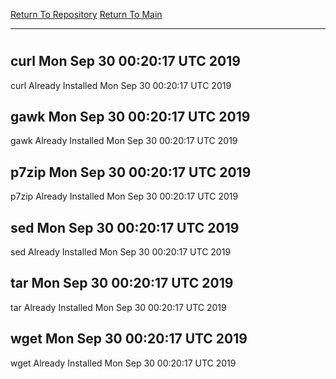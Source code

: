[Return To Repository](https://github.com/deathbybandaid/piholeparser/)
[Return To Main](https://github.com/deathbybandaid/piholeparser/blob/master/RecentRunLogs/Mainlog.md)
____________________________________
# 
## curl Mon Sep 30 00:20:17 UTC 2019
curl Already Installed Mon Sep 30 00:20:17 UTC 2019
## gawk Mon Sep 30 00:20:17 UTC 2019
gawk Already Installed Mon Sep 30 00:20:17 UTC 2019
## p7zip Mon Sep 30 00:20:17 UTC 2019
p7zip Already Installed Mon Sep 30 00:20:17 UTC 2019
## sed Mon Sep 30 00:20:17 UTC 2019
sed Already Installed Mon Sep 30 00:20:17 UTC 2019
## tar Mon Sep 30 00:20:17 UTC 2019
tar Already Installed Mon Sep 30 00:20:17 UTC 2019
## wget Mon Sep 30 00:20:17 UTC 2019
wget Already Installed Mon Sep 30 00:20:17 UTC 2019
